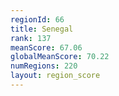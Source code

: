 ```yaml
---
regionId: 66
title: Senegal
rank: 137
meanScore: 67.06
globalMeanScore: 70.22
numRegions: 220
layout: region_score
---
```

